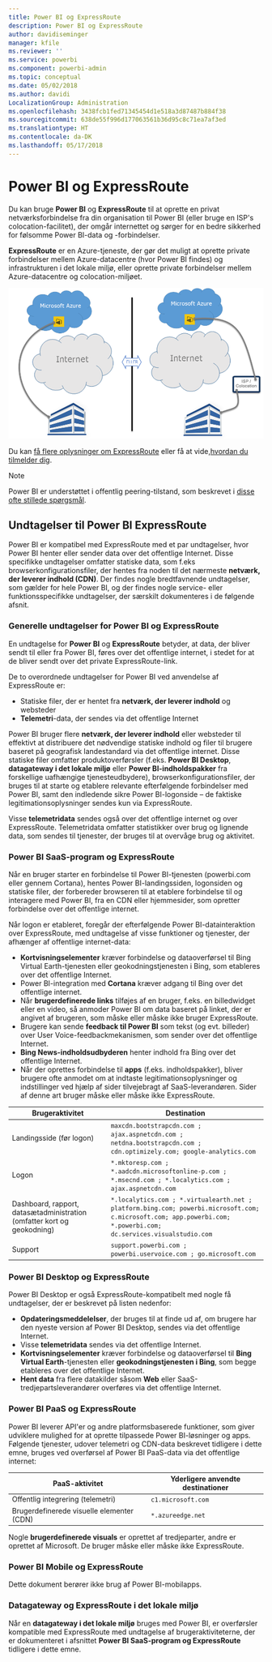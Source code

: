 ```yaml
---
title: Power BI og ExpressRoute
description: Power BI og ExpressRoute
author: davidiseminger
manager: kfile
ms.reviewer: ''
ms.service: powerbi
ms.component: powerbi-admin
ms.topic: conceptual
ms.date: 05/02/2018
ms.author: davidi
LocalizationGroup: Administration
ms.openlocfilehash: 3438fcb1fed71345454d1e518a3d87487b884f38
ms.sourcegitcommit: 638de55f996d177063561b36d95c8c71ea7af3ed
ms.translationtype: HT
ms.contentlocale: da-DK
ms.lasthandoff: 05/17/2018
---
```

# <a name="power-bi-and-expressroute"></a>Power BI og ExpressRoute
Du kan bruge **Power BI** og **ExpressRoute** til at oprette en privat netværksforbindelse fra din organisation til Power BI (eller bruge en ISP's colocation-facilitet), der omgår internettet og sørger for en bedre sikkerhed for følsomme Power BI-data og -forbindelser.

**ExpressRoute** er en Azure-tjeneste, der gør det muligt at oprette private forbindelser mellem Azure-datacentre (hvor Power BI findes) og infrastrukturen i det lokale miljø, eller oprette private forbindelser mellem Azure-datacentre og colocation-miljøet.

![](media/service-admin-power-bi-expressroute/pbi_expressroute_1.png)

Du kan [få flere oplysninger om ExpressRoute](https://azure.microsoft.com/services/expressroute/) eller få at vide,[hvordan du tilmelder dig](https://azure.microsoft.com/pricing/details/expressroute/).

> [!NOTE]
> Power BI er understøttet i offentlig peering-tilstand, som beskrevet i [disse ofte stillede spørgsmål](https://docs.microsoft.com/azure/expressroute/expressroute-faqs).
> 
> 

## <a name="power-bi-expressroute-exceptions"></a>Undtagelser til Power BI ExpressRoute
Power BI er kompatibel med ExpressRoute med et par undtagelser, hvor Power BI henter eller sender data over det offentlige Internet. Disse specifikke undtagelser omfatter statiske data, som f.eks browserkonfigurationsfiler, der hentes fra noden til det nærmeste **netværk, der leverer indhold (CDN)**. Der findes nogle bredtfavnende undtagelser, som gælder for hele Power BI, og der findes nogle service- eller funktionsspecifikke undtagelser, der særskilt dokumenteres i de følgende afsnit.

### <a name="overall-exceptions-to-power-bi-and-expressroute"></a>Generelle undtagelser for Power BI og ExpressRoute
En undtagelse for **Power BI** og **ExpressRoute** betyder, at data, der bliver sendt til eller fra Power BI, føres over det offentlige internet, i stedet for at de bliver sendt over det private ExpressRoute-link.

De to overordnede undtagelser for Power BI ved anvendelse af ExpressRoute er:

* Statiske filer, der er hentet fra **netværk, der leverer indhold** og websteder
* **Telemetri**-data, der sendes via det offentlige Internet

Power BI bruger flere **netværk, der leverer indhold** eller websteder til effektivt at distribuere det nødvendige statiske indhold og filer til brugere baseret på geografisk landestandard via det offentlige internet. Disse statiske filer omfatter produktoverførsler (f.eks. **Power BI Desktop**, **datagateway i det lokale miljø** eller **Power BI-indholdspakker** fra forskellige uafhængige tjenesteudbydere), browserkonfigurationsfiler, der bruges til at starte og etablere relevante efterfølgende forbindelser med Power BI, samt den indledende sikre Power BI-logonside – de faktiske legitimationsoplysninger sendes kun via ExpressRoute.   

Visse **telemetridata** sendes også over det offentlige internet og over ExpressRoute. Telemetridata omfatter statistikker over brug og lignende data, som sendes til tjenester, der bruges til at overvåge brug og aktivitet.

### <a name="power-bi-saas-application-and-expressroute"></a>Power BI SaaS-program og ExpressRoute
Når en bruger starter en forbindelse til Power BI-tjenesten (powerbi.com eller gennem Cortana), hentes Power BI-landingssiden, logonsiden og statiske filer, der forbereder browseren til at etablere forbindelse til og interagere med Power BI, fra en CDN eller hjemmesider, som opretter forbindelse over det offentlige internet.

Når logon er etableret, foregår der efterfølgende Power BI-datainteraktion over ExpressRoute, med undtagelse af visse funktioner og tjenester, der afhænger af offentlige internet-data:

* **Kortvisningselementer** kræver forbindelse og dataoverførsel til Bing Virtual Earth-tjenesten eller geokodningstjenesten i Bing, som etableres over det offentlige Internet.
* Power BI-integration med **Cortana** kræver adgang til Bing over det offentlige internet.
* Når **brugerdefinerede links** tilføjes af en bruger, f.eks. en billedwidget eller en video, så anmoder Power BI om data baseret på linket, der er angivet af brugeren, som måske eller måske ikke bruger ExpressRoute.
* Brugere kan sende **feedback til Power BI** som tekst (og evt. billeder) over User Voice-feedbackmekanismen, som sender over det offentlige Internet.
* **Bing News-indholdsudbyderen** henter indhold fra Bing over det offentlige Internet.
* Når der oprettes forbindelse til **apps** (f.eks. indholdspakker), bliver brugere ofte anmodet om at indtaste legitimationsoplysninger og indstillinger ved hjælp af sider tilvejebragt af SaaS-leverandøren. Sider af denne art bruger måske eller måske ikke ExpressRoute.

| Brugeraktivitet | Destination |
| --- | --- |
| Landingsside (før logon) |`maxcdn.bootstrapcdn.com ; ajax.aspnetcdn.com ; netdna.bootstrapcdn.com ; cdn.optimizely.com; google-analytics.com ` |
| Logon |`*.mktoresp.com ; *.aadcdn.microsoftonline-p.com ; *.msecnd.com ; *.localytics.com ; ajax.aspnetcdn.com` |
| Dashboard, rapport, datasætadministration (omfatter kort og geokodning) |`*.localytics.com ; *.virtualearth.net ; platform.bing.com; powerbi.microsoft.com; c.microsoft.com; app.powerbi.com; *.powerbi.com; dc.services.visualstudio.com ` |
| Support |`support.powerbi.com ; powerbi.uservoice.com ; go.microsoft.com ` |

### <a name="power-bi-desktop-and-expressroute"></a>Power BI Desktop og ExpressRoute
Power BI Desktop er også ExpressRoute-kompatibelt med nogle få undtagelser, der er beskrevet på listen nedenfor:

* **Opdateringsmeddelelser**, der bruges til at finde ud af, om brugere har den nyeste version af Power BI Desktop, sendes via det offentlige Internet.
* Visse **telemetridata** sendes via det offentlige Internet.
* **Kortvisningselementer** kræver forbindelse og dataoverførsel til **Bing Virtual Earth**-tjenesten eller **geokodningstjenesten i Bing**, som begge etableres over det offentlige Internet.
* **Hent data** fra flere datakilder såsom **Web** eller SaaS-tredjepartsleverandører overføres via det offentlige Internet.

### <a name="power-bi-paas-and-expressroute"></a>Power BI PaaS og ExpressRoute
Power BI leverer API'er og andre platformsbaserede funktioner, som giver udviklere mulighed for at oprette tilpassede Power BI-løsninger og apps. Følgende tjenester, udover telemetri og CDN-data beskrevet tidligere i dette emne, bruges ved overførsel af Power BI PaaS-data via det offentlige internet:

| PaaS-aktivitet | Yderligere anvendte destinationer |
| --- | --- |
| Offentlig integrering (telemetri) |`c1.microsoft.com` |
| Brugerdefinerede visuelle elementer (CDN) |`*.azureedge.net` |

Nogle **brugerdefinerede visuals** er oprettet af tredjeparter, andre er oprettet af Microsoft. De bruger måske eller måske ikke ExpressRoute.

### <a name="power-bi-mobile-and-expressroute"></a>Power BI Mobile og ExpressRoute
Dette dokument berører ikke brug af Power BI-mobilapps.  

### <a name="on-premises-data-gateway-and-expressroute"></a>Datagateway og ExpressRoute i det lokale miljø
Når en **datagateway i det lokale miljø** bruges med Power BI, er overførsler kompatible med ExpressRoute med undtagelse af brugeraktiviteterne, der er dokumenteret i afsnittet **Power BI SaaS-program og ExpressRoute** tidligere i dette emne.  

